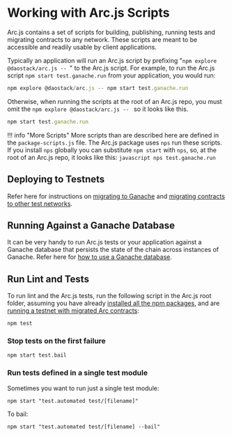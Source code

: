 # Working with Arc.js Scripts
Arc.js contains a set of scripts for building, publishing, running tests and migrating contracts to any network.  These scripts are meant to be accessible and readily usable by client applications.

Typically an application will run an Arc.js script by prefixing "`npm explore @daostack/arc.js -- `" to the Arc.js script.  For example, to run the Arc.js script `npm start test.ganache.run` from your application, you would run:
```javascript
npm explore @daostack/arc.js -- npm start test.ganache.run
```

Otherwise, when running the scripts at the root of an Arc.js repo, you must omit the `npm explore @daostack/arc.js -- ` so it looks like this.

```javascript
npm start test.ganache.run
```

!!! info "More Scripts"
    More scripts than are described here are defined in the `package-scripts.js` file.  The Arc.js package uses `nps` run these scripts. If you install `nps` globally you can substitute `npm start` with `nps`, so, at the root of an Arc.js repo, it looks like this:
    ```javascript
    nps test.ganache.run
    ```


## Deploying to Testnets

Refer here for instructions on [migrating to Ganache](Home#set-up-a-testnet-with-arc-contracts) and [migrating contracts to other test networks](Migration).

## Running Against a Ganache Database

It can be very handy to run Arc.js tests or your application against a Ganache database that persists the state of the chain across instances of Ganache.  Refer here for [how to use a Ganache database](GanacheDb).

## Run Lint and Tests

To run lint and the Arc.js tests, run the following script in the Arc.js root folder, assuming you have already
[installed all the npm packages](Home#installation), and are [running a testnet with migrated Arc contracts](Home#set-up-a-testnet-with-arc-contracts):

```script
npm test
```

### Stop tests on the first failure

```script
npm start test.bail
```

### Run tests defined in a single test module

Sometimes you want to run just a single test module:

```script
npm start "test.automated test/[filename]"
```

To bail:

```script
npm start "test.automated test/[filename] --bail"
```
